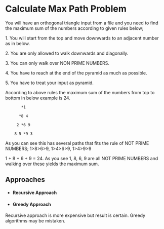 # Calculate Max Path Problem

You will have an orthogonal triangle input from a file and you need to find the maximum sum of the numbers according to given rules below;

1\. You will start from the top and move downwards to an adjacent number as in below.

2\. You are only allowed to walk downwards and diagonally.

3\. You can only walk over NON PRIME NUMBERS.

4\. You have to reach at the end of the pyramid as much as possible.

5\. You have to treat your input as pyramid.

According to above rules the maximum sum of the numbers from top to bottom in below example is 24.

           *1

          *8 4

         2 *6 9

        8 5 *9 3

As you can see this has several paths that fits the rule of NOT PRIME NUMBERS; 1>8>6>9, 1>4>6>9, 1>4>9>9

1 + 8 + 6 + 9 = 24.  As you see 1, 8, 6, 9 are all NOT PRIME NUMBERS and walking over these yields the maximum sum.

## Approaches
- #### Recursive Approach
- #### Greedy Approach
Recursive approach is more expensive but result is certain. Greedy algorithms may be mistaken.
